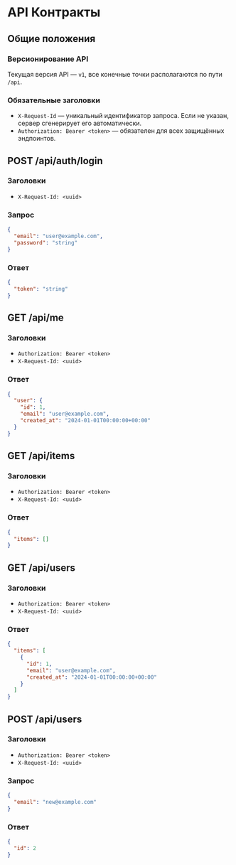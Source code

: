 # API Контракты

## Общие положения
### Версионирование API
Текущая версия API — `v1`, все конечные точки располагаются по пути `/api`.

### Обязательные заголовки
- `X-Request-Id` — уникальный идентификатор запроса. Если не указан, сервер сгенерирует его автоматически.
- `Authorization: Bearer <token>` — обязателен для всех защищённых эндпоинтов.

## POST /api/auth/login
### Заголовки
- `X-Request-Id: <uuid>`
### Запрос
```json
{
  "email": "user@example.com",
  "password": "string"
}
```
### Ответ
```json
{
  "token": "string"
}
```

## GET /api/me
### Заголовки
- `Authorization: Bearer <token>`
- `X-Request-Id: <uuid>`
### Ответ
```json
{
  "user": {
    "id": 1,
    "email": "user@example.com",
    "created_at": "2024-01-01T00:00:00+00:00"
  }
}
```

## GET /api/items
### Заголовки
- `Authorization: Bearer <token>`
- `X-Request-Id: <uuid>`
### Ответ
```json
{
  "items": []
}
```

## GET /api/users
### Заголовки
- `Authorization: Bearer <token>`
- `X-Request-Id: <uuid>`
### Ответ
```json
{
  "items": [
    {
      "id": 1,
      "email": "user@example.com",
      "created_at": "2024-01-01T00:00:00+00:00"
    }
  ]
}
```

## POST /api/users
### Заголовки
- `Authorization: Bearer <token>`
- `X-Request-Id: <uuid>`
### Запрос
```json
{
  "email": "new@example.com"
}
```
### Ответ
```json
{
  "id": 2
}
```
